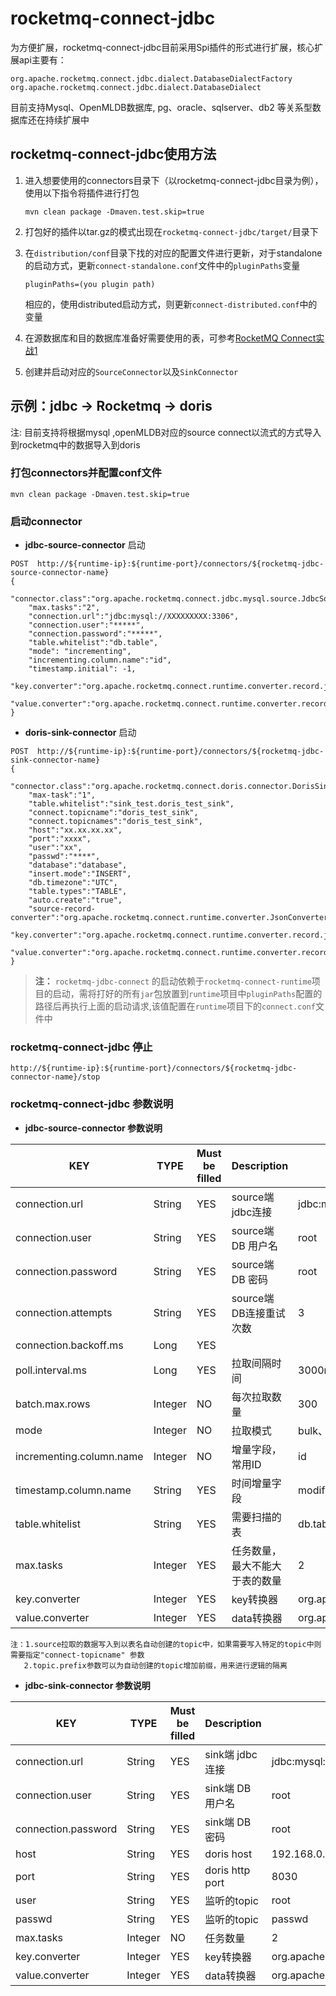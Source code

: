 # rocketmq-connect-jdbc

为方便扩展，rocketmq-connect-jdbc目前采用Spi插件的形式进行扩展，核心扩展api主要有：
   ```SPI api
   org.apache.rocketmq.connect.jdbc.dialect.DatabaseDialectFactory
   org.apache.rocketmq.connect.jdbc.dialect.DatabaseDialect
   ```
目前支持Mysql、OpenMLDB数据库, pg、oracle、sqlserver、db2 等关系型数据库还在持续扩展中

## rocketmq-connect-jdbc使用方法

1. 进入想要使用的connectors目录下（以rocketmq-connect-jdbc目录为例），使用以下指令将插件进行打包
   ```shell
   mvn clean package -Dmaven.test.skip=true
   ```
2. 打包好的插件以tar.gz的模式出现在`rocketmq-connect-jdbc/target/`目录下

3. 在`distribution/conf`目录下找的对应的配置文件进行更新，对于standalone的启动方式，更新`connect-standalone.conf`文件中的`pluginPaths`变量
   
   ```lombok.config
   pluginPaths=(you plugin path)
   ```
   
   相应的，使用distributed启动方式，则更新`connect-distributed.conf`中的变量
4. 在源数据库和目的数据库准备好需要使用的表，可参考[RocketMQ Connect实战1](https://rocketmq.apache.org/zh/docs/%e6%95%b0%e6%8d%ae%e9%9b%86%e6%88%90/28RocketMQ%20Connect%20In%20Action1/)
5. 创建并启动对应的`SourceConnector`以及`SinkConnector`



## 示例：jdbc -> Rocketmq -> doris

注: 目前支持将根据mysql ,openMLDB对应的source connect以流式的方式导入到rocketmq中的数据导入到doris

### 打包connectors并配置conf文件

```
mvn clean package -Dmaven.test.skip=true
```

### 启动connector

* **jdbc-source-connector** 启动

```
POST  http://${runtime-ip}:${runtime-port}/connectors/${rocketmq-jdbc-source-connector-name}
{
    "connector.class":"org.apache.rocketmq.connect.jdbc.mysql.source.JdbcSourceConnector",
    "max.tasks":"2",
    "connection.url":"jdbc:mysql://XXXXXXXXX:3306",
    "connection.user":"*****",
    "connection.password":"*****",
    "table.whitelist":"db.table",
    "mode": "incrementing",
    "incrementing.column.name":"id",
    "timestamp.initial": -1,
    "key.converter":"org.apache.rocketmq.connect.runtime.converter.record.json.JsonConverter",
    "value.converter":"org.apache.rocketmq.connect.runtime.converter.record.json.JsonConverter"
}
```

* **doris-sink-connector** 启动

```
POST  http://${runtime-ip}:${runtime-port}/connectors/${rocketmq-jdbc-sink-connector-name}
{
    "connector.class":"org.apache.rocketmq.connect.doris.connector.DorisSinkConnector",
    "max-task":"1",
    "table.whitelist":"sink_test.doris_test_sink",
    "connect.topicname":"doris_test_sink",
    "connect.topicnames":"doris_test_sink",
    "host":"xx.xx.xx.xx",
    "port":"xxxx",
    "user":"xx",
    "passwd":"****",
    "database":"database",
    "insert.mode":"INSERT",
    "db.timezone":"UTC",
    "table.types":"TABLE",
    "auto.create":"true",
    "source-record-converter":"org.apache.rocketmq.connect.runtime.converter.JsonConverter",
    "key.converter":"org.apache.rocketmq.connect.runtime.converter.record.json.JsonConverter",
    "value.converter":"org.apache.rocketmq.connect.runtime.converter.record.json.JsonConverter"}'
}
```

> **注：** `rocketmq-jdbc-connect` 的启动依赖于`rocketmq-connect-runtime`项目的启动，需将打好的所有`jar`包放置到`runtime`项目中`pluginPaths`配置的路径后再执行上面的启动请求,该值配置在`runtime`项目下的`connect.conf`文件中

### rocketmq-connect-jdbc 停止

```
http://${runtime-ip}:${runtime-port}/connectors/${rocketmq-jdbc-connector-name}/stop
```

### rocketmq-connect-jdbc 参数说明

* **jdbc-source-connector 参数说明**

| KEY                      | TYPE    | Must be filled | Description      | Example                                                   |
|--------------------------| ------- | -------------- |------------------| --------------------------------------------------------- |
| connection.url           | String  | YES            | source端 jdbc连接   | jdbc:mysql://XXXXXXXXX:3306                               |
| connection.user          | String  | YES            | source端 DB 用户名   | root                                                      |
| connection.password      | String  | YES            | source端 DB 密码    | root                                                      |
| connection.attempts      | String  | YES            | source端 DB连接重试次数 | 3                                                         |
| connection.backoff.ms    | Long    | YES            |                  |                                                           |
| poll.interval.ms         | Long    | YES            | 拉取间隔时间           | 3000ms                                                    |
| batch.max.rows           | Integer | NO             | 每次拉取数量           | 300                                                       |
| mode                     | Integer | NO             | 拉取模式             | bulk、timestamp、incrementing、timestamp+incrementing        |
| incrementing.column.name | Integer | NO             | 增量字段，常用ID        | id                                                        |
| timestamp.column.name    | String  | YES            | 时间增量字段           | modified_time                                             |
| table.whitelist          | String  | YES            | 需要扫描的表           | db.table,db.table01                                       |
| max.tasks                | Integer | YES            | 任务数量，最大不能大于表的数量  | 2                                                         |
| key.converter            | Integer | YES            | key转换器           | org.apache.rocketmq.connect.doris.converter.JsonConverter |
| value.converter          | Integer | YES            | data转换器          | org.apache.rocketmq.connect.doris.converter.JsonConverter |

```
注：1.source拉取的数据写入到以表名自动创建的topic中，如果需要写入特定的topic中则需要指定"connect-topicname" 参数
   2.topic.prefix参数可以为自动创建的topic增加前缀，用来进行逻辑的隔离
```

* **jdbc-sink-connector 参数说明**

| KEY                 | TYPE    | Must be filled | Description     | Example                                                   |
|---------------------| ------- | -------------- |-----------------| --------------------------------------------------------- |
| connection.url      | String  | YES            | sink端 jdbc连接    | jdbc:mysql://XXXXXXXXX:3306                               |
| connection.user     | String  | YES            | sink端 DB 用户名    | root                                                      |
| connection.password | String  | YES            | sink端 DB 密码     | root                                                      |
| host                | String  | YES            | doris host      | 192.168.0.1                                               |
| port                | String  | YES            | doris http port | 8030                                                      |
| user                | String  | YES            | 监听的topic        | root                                                      |
| passwd              | String  | YES            | 监听的topic        | passwd                                                    |
| max.tasks           | Integer | NO             | 任务数量            | 2                                                         |
| key.converter       | Integer | YES            | key转换器          | org.apache.rocketmq.connect.doris.converter.JsonConverter |
| value.converter     | Integer | YES            | data转换器         | org.apache.rocketmq.connect.doris.converter.JsonConverter |

